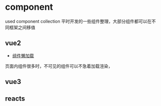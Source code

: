 # component
used component collection
平时开发的一些组件整理，大部分组件都可以在不同框架之间移值

## vue2
- [组件懒加载](./vue2/lazy-load.vue)

页面内组件很多时，不可见的组件可以不急着加载渲染，

## vue3

## reacts